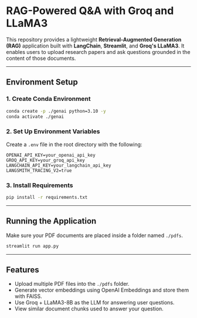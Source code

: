 #  RAG-Powered Q&A with Groq and LLaMA3

This repository provides a lightweight **Retrieval-Augmented Generation (RAG)** application built with **LangChain**, **Streamlit**, and **Groq's LLaMA3**. It enables users to upload research papers and ask questions grounded in the content of those documents.

---

##  Environment Setup

### 1. Create Conda Environment

```bash
conda create -p ./genai python=3.10 -y
conda activate ./genai
```
### 2. Set Up Environment Variables

Create a `.env` file in the root directory with the following:

```env
OPENAI_API_KEY=your_openai_api_key
GROQ_API_KEY=your_groq_api_key
LANGCHAIN_API_KEY=your_langchain_api_key
LANGSMITH_TRACING_V2=true
```

### 3. Install Requirements

```bash
pip install -r requirements.txt
```

---

##  Running the Application

Make sure your PDF documents are placed inside a folder named `./pdfs`.

```bash
streamlit run app.py
```

---

##  Features

- Upload multiple PDF files into the `./pdfs` folder.
- Generate vector embeddings using OpenAI Embeddings and store them with FAISS.
- Use Groq + LLaMA3-8B as the LLM for answering user questions.
- View similar document chunks used to answer your question.
